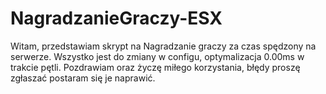 # NagradzanieGraczy-ESX
Witam, przedstawiam skrypt na Nagradzanie graczy za czas spędzony na serwerze. Wszystko jest do zmiany w configu, optymalizacja 0.00ms w trakcie pętli. Pozdrawiam oraz życzę miłego korzystania, błędy proszę zgłaszać postaram się je naprawić.
